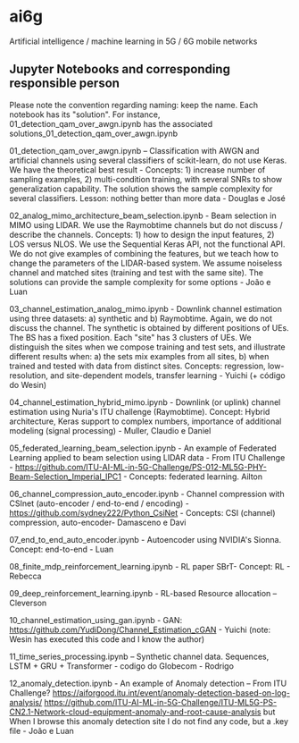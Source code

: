 # ai6g
Artificial intelligence / machine learning in 5G / 6G mobile networks

## Jupyter Notebooks and corresponding responsible person

Please note the convention regarding naming: keep the name. Each notebook has its "solution". For instance, 01_detection_qam_over_awgn.ipynb has the associated solutions_01_detection_qam_over_awgn.ipynb

01_detection_qam_over_awgn.ipynb – Classification with AWGN and artificial channels using several classifiers of scikit-learn, do not use Keras. We have the theoretical best result - Concepts: 1) increase number of sampling examples, 2) multi-condition training, with several SNRs to show generalization capability. The solution shows the sample complexity for several classifiers. Lesson: nothing better than more data - Douglas e José

02_analog_mimo_architecture_beam_selection.ipynb - Beam selection in MIMO using LIDAR. We use the Raymobtime channels but do not discuss / describe the channels. Concepts: 1) how to design the input features, 2) LOS versus NLOS. We use the Sequential Keras API, not the functional API. We do not give examples of combining the features, but we teach how to change the parameters of the LIDAR-based system. We assume noiseless channel and matched sites (training and test with the same site). The solutions can provide the sample complexity for some options - João e Luan

03_channel_estimation_analog_mimo.ipynb - Downlink channel estimation using three datasets: a) synthetic and b) Raymobtime. Again, we do not discuss the channel. The synthetic is obtained by different positions of UEs. The BS has a fixed position. Each "site" has 3 clusters of UEs. We distinguish the sites when we compose training and test sets, and illustrate different results when: a) the sets mix examples from all sites, b) when trained and tested with data from distinct sites. Concepts: regression, low-resolution, and site-dependent models, transfer learning - Yuichi (+ código do Wesin)

04_channel_estimation_hybrid_mimo.ipynb - Downlink (or uplink) channel estimation using Nuria's ITU challenge (Raymobtime). Concept: Hybrid architecture, Keras support to complex numbers, importance of additional modeling (signal processing) - Muller, Claudio e Daniel

05_federated_learning_beam_selection.ipynb - An example of Federated Learning applied to beam selection using LIDAR data - From ITU Challenge - https://github.com/ITU-AI-ML-in-5G-Challenge/PS-012-ML5G-PHY-Beam-Selection_Imperial_IPC1 - Concepts: federated learning. Ailton

06_channel_compression_auto_encoder.ipynb -  Channel compression with CSInet (auto-encoder / end-to-end / encoding) - https://github.com/sydney222/Python_CsiNet - Concepts: CSI (channel) compression, auto-encoder- Damasceno e Davi

07_end_to_end_auto_encoder.ipynb - Autoencoder using NVIDIA's Sionna. Concept: end-to-end - Luan 

08_finite_mdp_reinforcement_learning.ipynb - RL paper SBrT- Concept: RL - Rebecca

09_deep_reinforcement_learning.ipynb - RL-based Resource allocation – Cleverson

10_channel_estimation_using_gan.ipynb - GAN: https://github.com/YudiDong/Channel_Estimation_cGAN - Yuichi (note: Wesin has executed this code and I know the author)

11_time_series_processing.ipynb  – Synthetic channel data. Sequences, LSTM + GRU + Transformer - codigo do Globecom - Rodrigo

12_anomaly_detection.ipynb - An example of Anomaly detection – From ITU Challenge? 
https://aiforgood.itu.int/event/anomaly-detection-based-on-log-analysis/
https://github.com/ITU-AI-ML-in-5G-Challenge/ITU-ML5G-PS-CN2.1-Network-cloud-equipment-anomaly-and-root-cause-analysis
but When I browse this anomaly detection site I do not find any code, but a .key file - João e Luan
